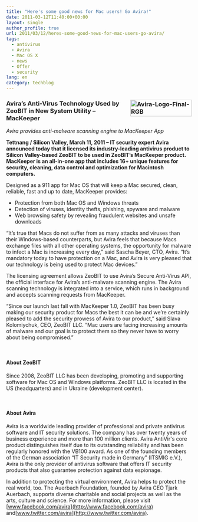 ```yaml
---
title: "Here's some good news for Mac users! Go Avira!"
date: 2011-03-12T11:40:00+00:00
layout: single
author_profile: true
url: 2011/03/12/heres-some-good-news-for-mac-users-go-avira/
tags:
  - antivirus
  - Avira
  - Mac OS X
  - news
  - Offer
  - security
lang: en
category: techblog
---
```

### [<img title="Avira-Logo-Final-RGB" border="0" alt="Avira-Logo-Final-RGB" align="right" src="http://lh4.ggpht.com/_vaUVXcmC3OI/TXtUiZu_cNI/AAAAAAAADqc/GHbv4i_EMKM/new-avira-logo_thumb%5B13%5D.png?imgmax=800" width="167" height="45" />](http://lh5.ggpht.com/_vaUVXcmC3OI/TXtUgsErgNI/AAAAAAAADqY/DVu9aU5HjaY/s1600-h/new-avira-logo%5B19%5D.png)Avira’s Anti-Virus Technology Used by ZeoBIT in New System Utility &#8211; MacKeeper

_Avira provides anti-malware scanning engine to MacKeeper App_

**Tettnang / Silicon Valley, March 11, 2011 – IT security expert Avira announced today that it licensed its industry-leading antivirus product to Silicon Valley-based ZeoBIT to be used in ZeoBIT’s MacKeeper product. MacKeeper is an all-in-one app that includes 16+ unique features for security, cleaning, data control and optimization for Macintosh computers.**

Designed as a 911 app for Mac OS that will keep a Mac secured, clean, reliable, fast and up to date, MacKeeper provides:

  * Protection from both Mac OS and Windows threats 
  * Detection of viruses, identity thefts, phishing, spyware and malware 
  * Web browsing safety by revealing fraudulent websites and unsafe downloads

“It’s true that Macs do not suffer from as many attacks and viruses than their Windows-based counterparts, but Avira feels that because Macs exchange files with all other operating systems, the opportunity for malware to infect a Mac is increasing every day,” said Sascha Beyer, CTO, Avira. “It’s mandatory today to have protection on a Mac, and Avira is very pleased that our technology is being used to protect Mac devices.”

The licensing agreement allows ZeoBIT to use Avira’s Secure Anti-Virus API, the official interface for Avira’s anti-malware scanning engine. The Avira scanning technology is integrated into a service, which runs in background and accepts scanning requests from MacKeeper.

“Since our launch last fall with MacKeeper 1.0, ZeoBIT has been busy making our security product for Macs the best it can be and we’re certainly pleased to add the security prowess of Avira to our product,” said Slava Kolomiychuk, CEO, ZeoBIT LLC. “Mac users are facing increasing amounts of malware and our goal is to protect them so they never have to worry about being compromised.”

 

#### About ZeoBIT

Since 2008, ZeoBIT LLC has been developing, promoting and supporting software for Mac OS and Windows platforms. ZeoBIT LLC is located in the US (headquarters) and in Ukraine (development center).

 

#### About Avira

Avira is a worldwide leading provider of professional and private antivirus software and IT security solutions. The company has over twenty years of business experience and more than 100 million clients. Avira AntiVir's core product distinguishes itself due to its outstanding reliability and has been regularly honored with the VB100 award. As one of the founding members of the German association “IT Security made in Germany” (ITSMIG e.V.), Avira is the only provider of antivirus software that offers IT security products that also guarantee protection against data espionage.

In addition to protecting the virtual environment, Avira helps to protect the real world, too. The Auerbach Foundation, founded by Avira CEO Tjark Auerbach, supports diverse charitable and social projects as well as the arts, culture and science. For more information, please visit [www.facebook.com/avira](http://www.facebook.com/avira) and[www.twitter.com/avira](http://www.twitter.com/avira).